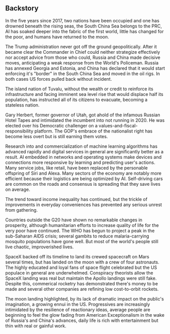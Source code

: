 ## Backstory

In the five years since 2017, two nations have been occupied and one has drowned beneath the rising seas, the South China Sea belongs to the PRC, AI has soaked deeper into the fabric of the first world, little has changed for the poor, and humans have returned to the moon.

The Trump administration never got off the ground geopolitically. After it became clear the Commander in Chief could neither strategize effectively nor accept advice from those who could, Russia and China made decisive moves, anticipating a weak response from the World's Policeman. Russia has annexed Georgia and Estonia, and China has declared that it would start enforcing it's "border" in the South China Sea and moved in the oil rigs. In both cases US forces pulled back without incident.

The island nation of Tuvalu, without the wealth or credit to reinforce its infrastructure and facing imminent sea level rise that would displace half its population, has instructed all of its citizens to evacuate, becoming a stateless nation.

Gary Herbert, former governor of Utah, got ahold of the infamous Russian Hotel Tapes and intimidated the incumbent into not running in 2020. He was elected over his Democratic challenger on a values-and-fiscal-responsibility platform. The GOP's embrace of the nationalist right has become less overt but is still earning them votes.

Research into and commercialization of machine learning algorithms has advanced rapidly and digital services in general are significantly better as a result. AI embedded in networks and operating systems make devices and connections more responsive by learning and predicting user's actions. Many service jobs, like retail, have been replaced by the personable offspring of Siri and Alexa. Many sectors of the economy are notably more efficient because their logistics are being optimized by AI. Self-driving cars are common on the roads and consensus is spreading that they save lives on average.

The trend toward income inequality has continued, but the trickle of improvements in everyday conveniences has prevented any serious unrest from gathering.

Countries outside the G20 have shown no remarkable changes in prosperity, although humanitarian efforts to increase quality of life for the very poor have continued. The WHO has begun to project a peak in the sub-Saharan AIDS crisis; several gambits to reduce malaria-carrying mosquito populations have gone well. But most of the world's people still live chaotic, improverished lives.

SpaceX backed off its timeline to land its crewed spacecraft on Mars several times, but has landed on the moon with a crew of four astronauts. The highly educated and loyal fans of space flight celebrated but the US populace in general are underwhelmed. Conspiracy theorists allow the SpaceX landing was real but maintain the Apollo landings were still fake. Despite this, commerical rocketry has demonstrated there's money to be made and several other companies are refining low cost-to-orbit rockets.

The moon landing highlighted, by its lack of dramatic impact on the public's imagination, a growing ennui in the US. Progressives are increasingly intimidated by the resilience of reactionary ideas, average people are beginning to feel the glow fading from American Exceptionalism in the wake of Russia's and China's advances, daily life is rich with entertainment but thin with real or gainful work.
